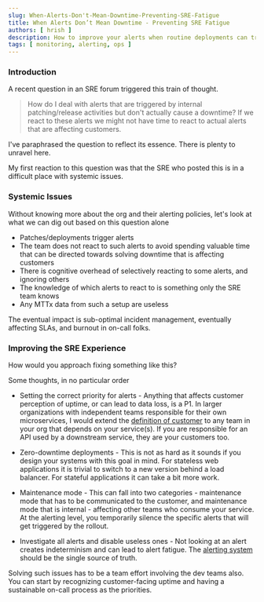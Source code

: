 ```yaml
---
slug: When-Alerts-Don't-Mean-Downtime-Preventing-SRE-Fatigue
title: When Alerts Don’t Mean Downtime - Preventing SRE Fatigue
authors: [ hrish ]
description: How to improve your alerts when routine deployments can trigger them leading to false alerts and causing SRE fatigue.
tags: [ monitoring, alerting, ops ]
---
```


### Introduction
A recent question in an SRE forum triggered this train of thought.

> How do I deal with alerts that are triggered by internal patching/release activities but don't actually cause a downtime? If we react to
these alerts we might not have time to react to actual alerts that are affecting customers.


I've paraphrased the question to reflect its essence. There is plenty to unravel here.

My first reaction to this question was that the SRE who posted this is in a difficult place with systemic issues. 

### Systemic Issues
Without knowing more about the org and their alerting policies, let's look at what we can dig out based on this question alone

- Patches/deployments trigger alerts
- The team does not react to such alerts to avoid spending valuable time that can be directed towards solving downtime that is affecting customers
- There is cognitive overhead of selectively reacting to some alerts, and ignoring others
- The knowledge of which alerts to react to is something only the SRE team knows
- Any MTTx data from such a setup are useless

The eventual impact is sub-optimal incident management, eventually affecting SLAs, and burnout in on-call folks. 

### Improving the SRE Experience
How would you approach fixing something like this? 

Some thoughts, in no particular order
- Setting the correct priority for alerts - Anything that affects customer perception of uptime, or can lead to data loss, is a P1. 
In larger organizations with independent teams responsible for their own microservices, I would extend the 
[definition of customer](https://www.linkedin.com/pulse/your-first-customer-team-hrishikesh-barua/) to any team in your org that
 depends on your service(s). If you are responsible for an API used by a downstream service, they are your customers too.

- Zero-downtime deployments - This is not as hard as it sounds if you design your systems with this goal in mind. For stateless
 web applications it is trivial to switch to a new version behind a load balancer. For stateful applications it can take a bit more work.

- Maintenance mode - This can fall into two categories - maintenance mode that has to be communicated to the customer, and maintenance 
mode that is internal - affecting other teams who consume your service. At the alerting level, you temporarily silence the specific alerts that will 
get triggered by the rollout.

- Investigate all alerts and disable useless ones - Not looking at an alert creates indeterminism and can lead to alert fatigue. The [alerting system](/The-Benefits-of-a-Single-Incident-Management-System) should be the single source of truth.

Solving such issues has to be a team effort involving the dev teams also. You can start by recognizing customer-facing uptime and 
having a sustainable on-call process as the priorities.
